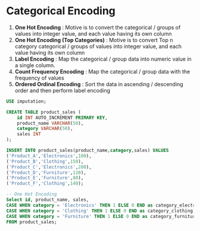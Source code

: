 # Categorical Encoding

1. **One Hot Encoding** : Motive is to convert the categorical / groups of values into integer value, and each value having its own column
2. **One Hot Encoding (Top Categories)** : Motive is to convert Top n category  categorical / groups of values into integer value, and each value having its own column
3. **Label Encoding** : Map the categorical / group data into numeric value in a single column.
4. **Count Frequency Encoding** : Map the categorical / group data with the frequency of values
5. **Ordered Ordinal Encoding** : Sort the data in ascending / descending order and then perform label encoding



```sql
USE imputation;
```

```sql
CREATE TABLE product_sales (
    id INT AUTO_INCREMENT PRIMARY KEY,
    product_name VARCHAR(50),
    category VARCHAR(50),
    sales INT
);

INSERT INTO product_sales(product_name,category,sales) VALUES
('Product_A','Electronics',100),
('Product_B','Clothing',150),
('Product_C','Electronics',200),
('Product_D','Furniture',120),
('Product_E','Furniture',80),
('Product_F','Clothing',140);
```

```sql
-- One Hot Encoding
Select id, product_name, sales,
CASE WHEN category = 'Electronics' THEN 1 ELSE 0 END as category_electronics,
CASE WHEN category = 'Clothing' THEN 1 ELSE 0 END as category_clothing,
CASE WHEN category = 'Furniture' THEN 1 ELSE 0 END as category_furniture
FROM product_sales;
```
